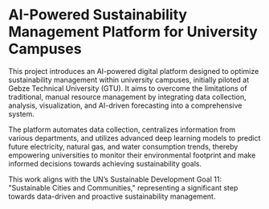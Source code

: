 # AI-Powered Sustainability Management Platform for University Campuses

This project introduces an AI-powered digital platform designed to optimize sustainability management within university campuses, initially piloted at Gebze Technical University (GTU). It aims to overcome the limitations of traditional, manual resource management by integrating data collection, analysis, visualization, and AI-driven forecasting into a comprehensive system.


The platform automates data collection, centralizes information from various departments, and utilizes advanced deep learning models to predict future electricity, natural gas, and water consumption trends, thereby empowering universities to monitor their environmental footprint and make informed decisions towards achieving sustainability goals.



This work aligns with the UN’s Sustainable Development Goal 11: "Sustainable Cities and Communities," representing a significant step towards data-driven and proactive sustainability management.

